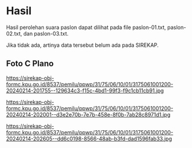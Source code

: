 # Hasil

Hasil perolehan suara paslon dapat dilihat pada file paslon-01.txt, paslon-02.txt, dan paslon-03.txt.

Jika tidak ada, artinya data tersebut belum ada pada SIREKAP.

## Foto C Plano

https://sirekap-obj-formc.kpu.go.id/8537/pemilu/ppwp/31/75/06/10/01/3175061001200-20240214-201755--129634c3-f15c-4bd1-99f3-f9c1cb11cb91.jpg

https://sirekap-obj-formc.kpu.go.id/8537/pemilu/ppwp/31/75/06/10/01/3175061001200-20240214-202001--d3e2e70b-7e7b-458e-8f0b-7ab28c8971d1.jpg

https://sirekap-obj-formc.kpu.go.id/8537/pemilu/ppwp/31/75/06/10/01/3175061001200-20240214-202605--dd6c0198-8566-48ab-b3fd-dad1596fab33.jpg
